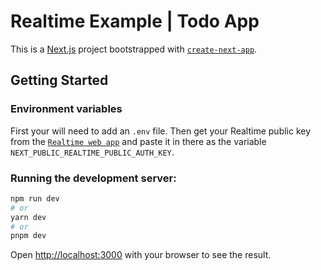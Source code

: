 # Realtime Example | Todo App

This is a [Next.js](https://nextjs.org/) project bootstrapped with [`create-next-app`](https://github.com/vercel/next.js/tree/canary/packages/create-next-app).

## Getting Started

### Environment variables

First your will need to add an `.env` file. Then get your Realtime public key from the [`Realtime web app`](https://inrealtime.app/) and paste it in there as the variable `NEXT_PUBLIC_REALTIME_PUBLIC_AUTH_KEY`.

### Running the development server:

```bash
npm run dev
# or
yarn dev
# or
pnpm dev
```

Open [http://localhost:3000](http://localhost:3000) with your browser to see the result.

